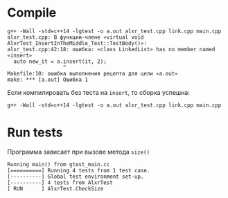 # Compile
```
g++ -Wall -std=c++14 -lgtest -o a.out alxr_test.cpp link.cpp main.cpp
alxr_test.cpp: В функции-члене «virtual void AlxrTest_InsertInTheMiddle_Test::TestBody()»:
alxr_test.cpp:42:18: ошибка: «class LinkedList» has no member named «insert»
  auto new_it = a.insert(it, 2);
                  ^
Makefile:10: ошибка выполнения рецепта для цели «a.out»
make: *** [a.out] Ошибка 1
```

Если компилировать без теста на `insert`, то сборка успешна:
```
g++ -Wall -std=c++14 -lgtest -o a.out alxr_test.cpp link.cpp main.cpp
```

# Run tests
Программа зависает при вызове метода `size()`
```
Running main() from gtest_main.cc
[==========] Running 4 tests from 1 test case.
[----------] Global test environment set-up.
[----------] 4 tests from AlxrTest
[ RUN      ] AlxrTest.CheckSize
```
